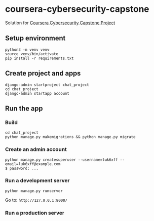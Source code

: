 # coursera-cybersecurity-capstone
Solution for [Coursera Cybersecurity Capstone Project](https://www.coursera.org/learn/cyber-security-capstone)


## Setup environment
```
python3 -m venv venv
source venv/bin/activate
pip install -r requirements.txt
```

## Create project and apps
```
django-admin startproject chat_project
cd chat_project
django-admin startapp account
```

## Run the app

### Build
```
cd chat_project
python manage.py makemigrations && python manage.py migrate
```

### Create an admin account
```
python manage.py createsuperuser --username=luk6xff --email=luk6xff@example.com
$ password: ...
```

### Run a development server
```
python manage.py runserver
```
Go to: `http://127.0.0.1:8000/`

### Run a production server